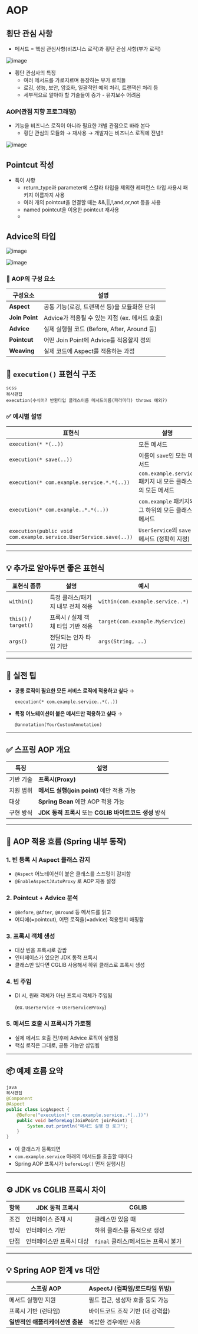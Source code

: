# AOP

## 횡단 관심 사항

- 메서드 = 핵심 관심사항(비즈니스 로직)과 횡단 관심 사항(부가 로직)

![image](https://github.com/user-attachments/assets/f91fa344-ff96-4145-8b7f-6c238f6c1347)


- 횡단 관심사의 특징
    - 여러 메서드를 가로지르며 등장하는 부가 로직들
    - 로깅, 성능, 보안, 암호화, 일괄적인 예외 처리, 트랜잭션 처리 등
    - 세부적으로 알아야 할 기술들이 증가 - 유지보수 어려움

### AOP(관점 지향 프로그래밍)

- 기능을 비즈니스 로직이 아니라 필요한 개별 관점으로 바라 본다
    - 횡단 관심의 모듈화 → 재사용 → 개발자는 비즈니스 로직에 전념!!

![image](https://github.com/user-attachments/assets/a2bb46fb-f968-4959-b17e-65fd7f849a90)


## Pointcut 작성

- 특이 사항
    - return_type과  parameter에 스칼라 타입을 제외한 레퍼런스 타입 사용시 패키지 이름까지 사용
    - 여러 개의 pointcut을 연결할 때는 &&,||,!,and,or,not 등을 사용
    - named pointcut을 이용한 pointcut 재사용
    - 

## Advice의 타입

![image](https://github.com/user-attachments/assets/0ffc7d3d-a0bf-4e21-80a7-49fa182c4afa)

![image](https://github.com/user-attachments/assets/4006bea1-8f17-42dc-b9f4-272e63210f68)


### 🧩 AOP의 구성 요소

| 구성요소 | 설명 |
| --- | --- |
| **Aspect** | 공통 기능(로깅, 트랜잭션 등)을 모듈화한 단위 |
| **Join Point** | Advice가 적용될 수 있는 지점 (ex. 메서드 호출) |
| **Advice** | 실제 실행될 코드 (Before, After, Around 등) |
| **Pointcut** | 어떤 Join Point에 Advice를 적용할지 정의 |
| **Weaving** | 실제 코드에 Aspect를 적용하는 과정 |

## 🔧 `execution()` 표현식 구조

```
scss
복사편집
execution(수식어? 반환타입 클래스이름 메서드이름(파라미터) throws 예외?)

```

### ✅ 예시별 설명

| 표현식 | 설명 |
| --- | --- |
| `execution(* *(..))` | 모든 메서드 |
| `execution(* save(..))` | 이름이 `save`인 모든 메서드 |
| `execution(* com.example.service.*.*(..))` | `com.example.service` 패키지 내 모든 클래스의 모든 메서드 |
| `execution(* com.example..*.*(..))` | `com.example` 패키지와 그 하위의 모든 클래스 메서드 |
| `execution(public void com.example.service.UserService.save(..))` | `UserService`의 `save` 메서드 (정확히 지정) |

---

## 💡 추가로 알아두면 좋은 표현식

| 표현식 종류 | 설명 | 예시 |
| --- | --- | --- |
| `within()` | 특정 클래스/패키지 내부 전체 적용 | `within(com.example.service..*)` |
| `this()` / `target()` | 프록시 / 실제 객체 타입 기반 적용 | `target(com.example.MyService)` |
| `args()` | 전달되는 인자 타입 기반 | `args(String, ..)` |

---

## 🧠 실전 팁

- **공통 로직이 필요한 모든 서비스 로직에 적용하고 싶다** →
    
    `execution(* com.example.service..*(..))`
    
- **특정 어노테이션이 붙은 메서드만 적용하고 싶다** →
    
    `@annotation(YourCustomAnnotation)`
    

---

## ✅ 스프링 AOP 개요

| 특징 | 설명 |
| --- | --- |
| 기반 기술 | **프록시(Proxy)** |
| 지원 범위 | **메서드 실행(join point)** 에만 적용 가능 |
| 대상 | **Spring Bean** 에만 AOP 적용 가능 |
| 구현 방식 | **JDK 동적 프록시** 또는 **CGLIB 바이트코드 생성** 방식 |

---

## 🔁 AOP 적용 흐름 (Spring 내부 동작)

### 1. **빈 등록 시 Aspect 클래스 감지**

- `@Aspect` 어노테이션이 붙은 클래스를 스프링이 감지함
- `@EnableAspectJAutoProxy` 로 AOP 자동 설정

### 2. **Pointcut + Advice 분석**

- `@Before`, `@After`, `@Around` 등 메서드를 읽고
- 어디에(=pointcut), 어떤 로직을(=advice) 적용할지 매핑함

### 3. **프록시 객체 생성**

- 대상 빈을 프록시로 감쌈
- 인터페이스가 있으면 JDK 동적 프록시
- 클래스만 있다면 CGLIB 사용해서 하위 클래스로 프록시 생성

### 4. **빈 주입**

- DI 시, 원래 객체가 아닌 프록시 객체가 주입됨
    
    (ex. `UserService` → `UserServiceProxy`)
    

### 5. **메서드 호출 시 프록시가 가로챔**

- 실제 메서드 호출 전/후에 Advice 로직이 실행됨
- 핵심 로직은 그대로, 공통 기능만 삽입됨

---

## 📦 예제 흐름 요약

```java
java
복사편집
@Component
@Aspect
public class LogAspect {
    @Before("execution(* com.example.service..*(..))")
    public void beforeLog(JoinPoint joinPoint) {
        System.out.println("메서드 실행 전 로그");
    }
}

```

- 이 클래스가 등록되면
- `com.example.service` 아래의 메서드를 호출할 때마다
- Spring AOP 프록시가 `beforeLog()` 먼저 실행시킴

---

## ⚙️ JDK vs CGLIB 프록시 차이

| 항목 | JDK 동적 프록시 | CGLIB |
| --- | --- | --- |
| 조건 | 인터페이스 존재 시 | 클래스만 있을 때 |
| 방식 | 인터페이스 기반 | 하위 클래스를 동적으로 생성 |
| 단점 | 인터페이스만 프록시 대상 | `final` 클래스/메서드는 프록시 불가 |

---

## 💡 Spring AOP 한계 vs 대안

| 스프링 AOP | AspectJ (컴파일/로드타임 위빙) |
| --- | --- |
| 메서드 실행만 지원 | 필드 접근, 생성자 호출 등도 가능 |
| 프록시 기반 (런타임) | 바이트코드 조작 기반 (더 강력함) |
| **일반적인 애플리케이션엔 충분** | 복잡한 경우에만 사용 |
